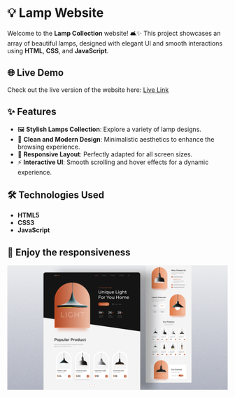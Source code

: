 # 💡 Lamp Website

Welcome to the **Lamp Collection** website! 🛋️✨ This project showcases an array of beautiful lamps, designed with elegant UI and smooth interactions using **HTML**, **CSS**, and **JavaScript**.

## 🌐 Live Demo

Check out the live version of the website here: [Live Link](https://clinquant-monstera-3a514a.netlify.app)

## ✨ Features

- 🖼️ **Stylish Lamps Collection**: Explore a variety of lamp designs.
- 🎨 **Clean and Modern Design**: Minimalistic aesthetics to enhance the browsing experience.
- 📱 **Responsive Layout**: Perfectly adapted for all screen sizes.
- ⚡ **Interactive UI**: Smooth scrolling and hover effects for a dynamic experience.

## 🛠️ Technologies Used

- **HTML5**
- **CSS3**
- **JavaScript**

## 🚀 Enjoy the responsiveness




![preview img](/preview.png)
